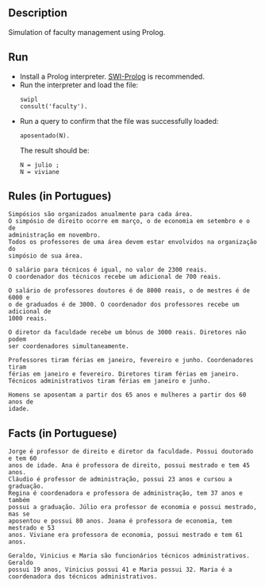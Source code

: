 ## Description

Simulation of faculty management using Prolog.

## Run

* Install a Prolog interpreter. [SWI-Prolog](https://www.swi-prolog.org/) is recommended.
* Run the interpreter and load the file:
    ```
    swipl
    consult('faculty').
    ```
* Run a query to confirm that the file was successfully loaded:
    ```
    aposentado(N).
    ```
    The result should be:
    ```
    N = julio ;
    N = viviane
    ```

## Rules (in Portugues)

    Simpósios são organizados anualmente para cada área.
    O simpósio de direito ocorre em março, o de economia em setembro e o de 
    administração em novembro.
    Todos os professores de uma área devem estar envolvidos na organização do
    simpósio de sua área.

    O salário para técnicos é igual, no valor de 2300 reais.
    O coordenador dos técnicos recebe um adicional de 700 reais.

    O salário de professores doutores é de 8000 reais, o de mestres é de 6000 e
    o de graduados é de 3000. O coordenador dos professores recebe um adicional de 
    1000 reais.

    O diretor da faculdade recebe um bônus de 3000 reais. Diretores não podem
    ser coordenadores simultaneamente.

    Professores tiram férias em janeiro, fevereiro e junho. Coordenadores tiram
    férias em janeiro e fevereiro. Diretores tiram férias em janeiro.
    Técnicos administrativos tiram férias em janeiro e junho.

    Homens se aposentam a partir dos 65 anos e mulheres a partir dos 60 anos de
    idade.

## Facts (in Portuguese)

    Jorge é professor de direito e diretor da faculdade. Possui doutorado e tem 60
    anos de idade. Ana é professora de direito, possui mestrado e tem 45 anos.
    Cláudio é professor de administração, possui 23 anos e cursou a graduação.
    Regina é coordenadora e professora de administração, tem 37 anos e também
    possui a graduação. Júlio era professor de economia e possui mestrado, mas se
    aposentou e possui 80 anos. Joana é professora de economia, tem mestrado e 53
    anos. Viviane era professora de economia, possui mestrado e tem 61 anos.

    Geraldo, Vinicius e Maria são funcionários técnicos administrativos. Geraldo
    possui 19 anos, Vinicius possui 41 e Maria possui 32. Maria é a
    coordenadora dos técnicos administrativos.